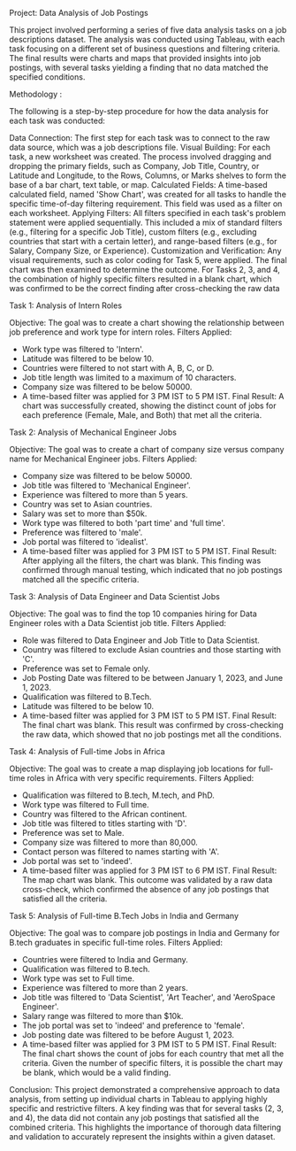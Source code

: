 Project: Data Analysis of Job Postings

This project involved performing a series of five data analysis tasks on a job descriptions dataset. The analysis was conducted using Tableau, with each task focusing on a different set of business questions and filtering criteria. 
The final results were charts and maps that provided insights into job postings, with several tasks yielding a finding that no data matched the specified conditions.

Methodology :

The following is a step-by-step procedure for how the data analysis for each task was conducted:

Data Connection: The first step for each task was to connect to the raw data source, which was a job descriptions file.
Visual Building: For each task, a new worksheet was created. The process involved dragging and dropping the primary fields, such as Company, Job Title, Country, or Latitude and Longitude, to the Rows, Columns, or Marks shelves to form the base of a bar chart, text table, or map.
Calculated Fields: A time-based calculated field, named 'Show Chart', was created for all tasks to handle the specific time-of-day filtering requirement. This field was used as a filter on each worksheet.
Applying Filters: All filters specified in each task's problem statement were applied sequentially. This included a mix of standard filters (e.g., filtering for a specific Job Title), custom filters (e.g., excluding countries that start with a certain letter), and range-based filters (e.g., for Salary, Company Size, or Experience).
Customization and Verification: Any visual requirements, such as color coding for Task 5, were applied. The final chart was then examined to determine the outcome. For Tasks 2, 3, and 4, the combination of highly specific filters resulted in a blank chart, which was confirmed to be the correct finding after cross-checking the raw data

Task 1: Analysis of Intern Roles

Objective: The goal was to create a chart showing the relationship between job preference and work type for intern roles.
Filters Applied:
* Work type was filtered to 'Intern'.
* Latitude was filtered to be below 10.
* Countries were filtered to not start with A, B, C, or D.
* Job title length was limited to a maximum of 10 characters.
* Company size was filtered to be below 50000.
* A time-based filter was applied for 3 PM IST to 5 PM IST.
Final Result: A chart was successfully created, showing the distinct count of jobs for each preference (Female, Male, and Both) that met all the criteria.

Task 2: Analysis of Mechanical Engineer Jobs

Objective: The goal was to create a chart of company size versus company name for Mechanical Engineer jobs.
Filters Applied:
* Company size was filtered to be below 50000.
* Job title was filtered to 'Mechanical Engineer'.
* Experience was filtered to more than 5 years.
* Country was set to Asian countries.
* Salary was set to more than $50k.
* Work type was filtered to both 'part time' and 'full time'.
* Preference was filtered to 'male'.
* Job portal was filtered to 'idealist'.
* A time-based filter was applied for 3 PM IST to 5 PM IST.
Final Result: After applying all the filters, the chart was blank. This finding was confirmed through manual testing, which indicated that no job postings matched all the specific criteria.

Task 3: Analysis of Data Engineer and Data Scientist Jobs

Objective: The goal was to find the top 10 companies hiring for Data Engineer roles with a Data Scientist job title.
Filters Applied:
* Role was filtered to Data Engineer and Job Title to Data Scientist.
* Country was filtered to exclude Asian countries and those starting with 'C'.
* Preference was set to Female only.
* Job Posting Date was filtered to be between January 1, 2023, and June 1, 2023.
* Qualification was filtered to B.Tech.
* Latitude was filtered to be below 10.
* A time-based filter was applied for 3 PM IST to 5 PM IST.
Final Result: The final chart was blank. This result was confirmed by cross-checking the raw data, which showed that no job postings met all the conditions.

Task 4: Analysis of Full-time Jobs in Africa

Objective: The goal was to create a map displaying job locations for full-time roles in Africa with very specific requirements.
Filters Applied:
* Qualification was filtered to B.tech, M.tech, and PhD.
* Work type was filtered to Full time.
* Country was filtered to the African continent.
* Job title was filtered to titles starting with 'D'.
* Preference was set to Male.
* Company size was filtered to more than 80,000.
* Contact person was filtered to names starting with 'A'.
* Job portal was set to 'indeed'.
* A time-based filter was applied for 3 PM IST to 6 PM IST.
Final Result: The map chart was blank. This outcome was validated by a raw data cross-check, which confirmed the absence of any job postings that satisfied all the criteria.

Task 5: Analysis of Full-time B.Tech Jobs in India and Germany

Objective: The goal was to compare job postings in India and Germany for B.tech graduates in specific full-time roles.
Filters Applied:
* Countries were filtered to India and Germany.
* Qualification was filtered to B.tech.
* Work type was set to Full time.
* Experience was filtered to more than 2 years.
* Job title was filtered to 'Data Scientist', 'Art Teacher', and 'AeroSpace Engineer'.
* Salary range was filtered to more than $10k.
* The job portal was set to 'indeed' and preference to 'female'.
* Job posting date was filtered to be before August 1, 2023.
* A time-based filter was applied for 3 PM IST to 5 PM IST.
Final Result: The final chart shows the count of jobs for each country that met all the criteria. Given the number of specific filters, it is possible the chart may be blank, which would be a valid finding.

Conclusion:
This project demonstrated a comprehensive approach to data analysis, from setting up individual charts in Tableau to applying highly specific and restrictive filters.
A key finding was that for several tasks (2, 3, and 4), the data did not contain any job postings that satisfied all the combined criteria. 
This highlights the importance of thorough data filtering and validation to accurately represent the insights within a given dataset.
